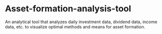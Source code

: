 # Asset-formation-analysis-tool
An analytical tool that analyzes daily investment data, dividend data, income data, etc. to visualize optimal methods and means for asset formation.
